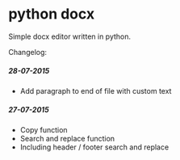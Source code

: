 # python docx

Simple docx editor written in python.

Changelog:

##### 28-07-2015
- Add paragraph to end of file with custom text

##### 27-07-2015
- Copy function
- Search and replace function
- Including header / footer search and replace
